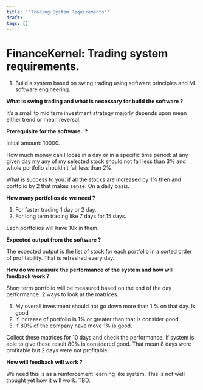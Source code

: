 ```yaml
---
title: '"Trading System Requirements"'
draft: 
tags: []
---
```


# **FinanceKernel: Trading system requirements.** 

  
1. Build a system based on swing trading using software principles and ML software engineering. 

  

**What is swing trading and what is necessary for build the software ?**

  

It’s a small to mid term investment strategy majorly depends upon mean either trend or mean reversal. 

  

  

**Prerequisite for the software. .?**

  

  

Initial amount: 10000. 

  

How much money can I loose in a day or in a specific time period: at any given day my any of my selected stock should not fall less than 3% and whole portfolio shouldn’t fall less than 2%. 

  

  

What is success to you: if all the stocks are increased by 1% then and portfolio by 2 that makes sense. On a daily basis. 

  

**How many portfolios do we need ?** 

  

1. For faster trading 1 day or 2 day. 
2. For long term trading like 7 days for 15 days. 

Each portfolios will have 10k in them. 

  

**Expected output from the software ?** 

  

The expected output is the list of stock for each portfolio in a sorted order of profitability. That is refreshed every day. 

  

**How do we measure the performance of the system and how will feedback work ?**

  

Short term portfolio will be measured based on the end of the day performance. 2 ways to look at the matrices. 

  

1. My overall investment should not go down more than 1 % on that day. Is good 
2. If increase of portfolio is 1% or greater than that is consider good. 
3. If 80% of the company have move 1% is good. 

  

Collect these matrices for 10 days and check the performance. If system is able to give these result 80% is considered good. That mean 8 days were profitable but 2 days were not profitable.

  

**How will feedback will work ?** 

  

We need this is as a reinforcement learning like system. This is not well thought yet how it will work. TBD.